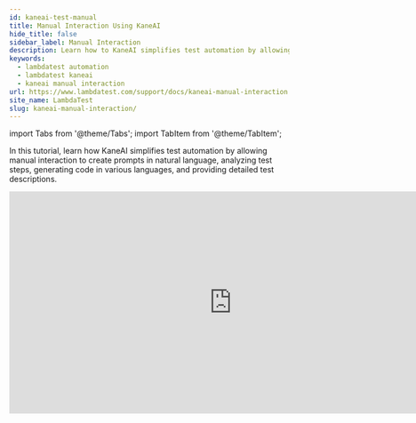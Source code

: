```yaml
---
id: kaneai-test-manual
title: Manual Interaction Using KaneAI
hide_title: false
sidebar_label: Manual Interaction
description: Learn how to KaneAI simplifies test automation by allowing manual interaction to create prompts in natural language, analyzing test steps, generating code in various languages. 
keywords:
  - lambdatest automation
  - lambdatest kaneai
  - kaneai manual interaction
url: https://www.lambdatest.com/support/docs/kaneai-manual-interaction
site_name: LambdaTest
slug: kaneai-manual-interaction/
---
```


import Tabs from '@theme/Tabs';
import TabItem from '@theme/TabItem';

<script type="application/ld+json"
      dangerouslySetInnerHTML={{ __html: JSON.stringify({
       "@context": "https://schema.org",
        "@type": "BreadcrumbList",
        "itemListElement": [{
          "@type": "ListItem",
          "position": 1,
          "name": "Home",
          "item": "https://www.lambdatest.com"
        },{
          "@type": "ListItem",
          "position": 2,
          "name": "Support",
          "item": "https://www.lambdatest.com/support/docs/"
        },{
          "@type": "ListItem",
          "position": 3,
          "name": "Manual Interaction Using KaneAI",
          "item": "https://www.lambdatest.com/support/docs/kaneai-manual-interaction/"
        }]
      })
    }}
>

</script>


In this tutorial, learn how KaneAI simplifies test automation by allowing manual interaction to create prompts in natural language, analyzing test steps, generating code in various languages, and providing detailed test descriptions. 

<iframe src="https://www.loom.com/embed/7cd4d768f1fe4f088dea3b9a5ce40a7a?sid=0ec0f69f-da6b-45a5-9a9c-94d1f3e5422a" frameborder="0" webkitallowfullscreen mozallowfullscreen allowfullscreen height="400" width="800"></iframe>
